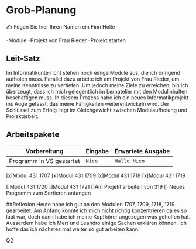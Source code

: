 # Grob-Planung

✍️ Fügen Sie hier Ihren Namen ein Finn Holle

-Module
-Projekt von Frau Rieder
-Projekt starten

## Leit-Satz
Im Informatikunterricht stehen noch einige Module aus, die ich dringend aufholen muss. Parallel dazu arbeite ich am Projekt von Frau Rieder, um meine Kenntnisse zu vertiefen. Um jedoch meine Ziele zu erreichen, bin ich überzeugt, dass ich mich gelegentlich im Lernatelier mit den Modulinhalten beschäftigen muss. In diesem Prozess habe ich ein neues Informatikprojekt ins Auge gefasst, das meine Fähigkeiten weiterentwickeln wird. Der Schlüssel zum Erfolg liegt im Gleichgewicht zwischen Modulaufholung und Projektarbeit. 

## Arbeitspakete 

| Vorbereitung             | Eingabe | Erwartete Ausgabe |
| ------------------------ | ------- | ----------------- |
| Programm in VS gestartet | `Nico`  | `Hallo Nico`      |


[x]Modul 431 1707
[x]Modul 431 1709
[x]Modul 431 1718
[x]Modul 431 1719

[]Modul 431 1720
[]Modul 431 1721
[]Am Projekt arbeiten von 319
[] Neues Programm zum Sortieren anfangen

##Reflexion
Heute habe ich gut an den Modulen 1707, 1709, 1718, 1719 gearbeitet. Am Anfang konnte ich mich nicht richtig konzentrieren da es so laut war, doch dann habe ich meine Kopfhörer angezogen was geholfen hat. Ausserdem habe ich Mert und Leandro einige Sachen erklären können. Ich hoffe das ich nächstes mal weiter so gut arbeiten kann.


Q2


